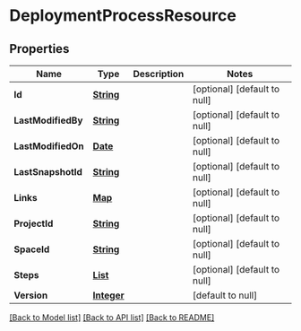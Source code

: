 # DeploymentProcessResource
## Properties

Name | Type | Description | Notes
------------ | ------------- | ------------- | -------------
**Id** | [**String**](string.md) |  | [optional] [default to null]
**LastModifiedBy** | [**String**](string.md) |  | [optional] [default to null]
**LastModifiedOn** | [**Date**](DateTime.md) |  | [optional] [default to null]
**LastSnapshotId** | [**String**](string.md) |  | [optional] [default to null]
**Links** | [**Map**](string.md) |  | [optional] [default to null]
**ProjectId** | [**String**](string.md) |  | [optional] [default to null]
**SpaceId** | [**String**](string.md) |  | [optional] [default to null]
**Steps** | [**List**](DeploymentStepResource.md) |  | [optional] [default to null]
**Version** | [**Integer**](integer.md) |  | [default to null]

[[Back to Model list]](../README.md#documentation-for-models) [[Back to API list]](../README.md#documentation-for-api-endpoints) [[Back to README]](../README.md)

